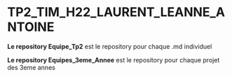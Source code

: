 # TP2_TIM_H22_LAURENT_LEANNE_ANTOINE

**Le repository Equipe_Tp2** est le repository pour chaque .md individuel 


**Le repository Equipes_3eme_Annee** est le repository pour chaque projet des 3eme annes
